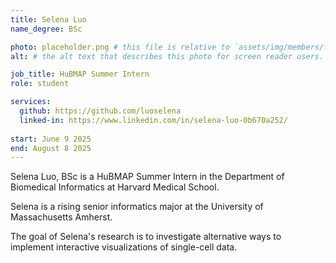 ```yaml
---
title: Selena Luo
name_degree: BSc

photo: placeholder.png # this file is relative to `assets/img/members/fullsize`
alt: # the alt text that describes this photo for screen reader users. Mandatory if you use a photo.

job_title: HuBMAP Summer Intern
role: student 

services:
  github: https://github.com/luoselena
  linked-in: https://www.linkedin.com/in/selena-luo-0b670a252/
  
start: June 9 2025
end: August 8 2025
---
```

Selena Luo, BSc is a HuBMAP Summer Intern in the Department of Biomedical Informatics at Harvard Medical School.

Selena is a rising senior informatics major at the University of Massachusetts Amherst. 
 
The goal of Selena's research is to investigate alternative ways to implement interactive visualizations of single-cell data. 
